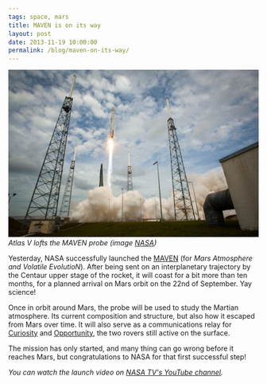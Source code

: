```yaml
---
tags: space, mars
title: MAVEN is on its way
layout: post
date: 2013-11-19 10:00:00
permalink: /blog/maven-on-its-way/
---
```


![MAVEN launch.jpg](/static/media/2013/11/img-1384888280273-raw.jpg)
*Atlas V lofts the MAVEN probe (image [NASA][1])*

Yesterday, NASA successfully launched the [MAVEN][2] (for _Mars Atmosphere and Volatile EvolutioN_). After being sent on an interplanetary trajectory by the Centaur upper stage of the rocket, it will coast for a bit more than ten months, for a planned arrival on Mars orbit on the 22nd of September. Yay science!

<!--more-->

Once in orbit around Mars, the probe will be used to study the Martian atmosphere. Its current composition and structure, but also how it escaped from Mars over time. It will also serve as a communications relay for [Curiosity][3] and [Opportunity][4], the two rovers still active on the surface.

The mission has only started, and many thing can go wrong before it reaches Mars, but congratulations to NASA for that first successful step!

_You can watch the launch video on [NASA TV's YouTube channel][5]._

[1]: http://www.flickr.com/photos/nasahqphoto/10933434666/
[2]: http://www.nasa.gov/mission_pages/maven/main/
[3]: http://www.nasa.gov/mission_pages/msl/
[4]: http://marsrovers.jpl.nasa.gov/home/index.html
[5]: http://www.youtube.com/watch?v=fxGGc-mCwYg